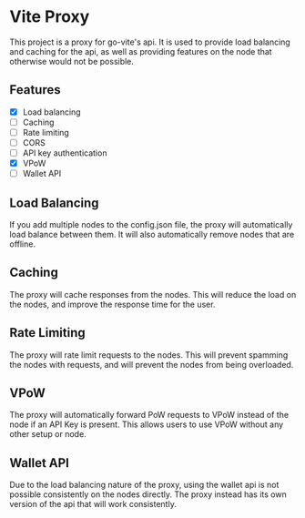 # Vite Proxy
This project is a proxy for go-vite's api. It is used to provide load balancing and caching for the api, as well as providing features on the node that otherwise would not be possible.

## Features
- [x] Load balancing
- [ ] Caching
- [ ] Rate limiting
- [ ] CORS
- [ ] API key authentication
- [x] VPoW
- [ ] Wallet API

## Load Balancing
If you add multiple nodes to the config.json file, the proxy will automatically load balance between them. It will also automatically remove nodes that are offline.

## Caching
The proxy will cache responses from the nodes. This will reduce the load on the nodes, and improve the response time for the user.

## Rate Limiting
The proxy will rate limit requests to the nodes. This will prevent spamming the nodes with requests, and will prevent the nodes from being overloaded.

## VPoW
The proxy will automatically forward PoW requests to VPoW instead of the node if an API Key is present. This allows users to use VPoW without any other setup or node.

## Wallet API
Due to the load balancing nature of the proxy, using the wallet api is not possible consistently on the nodes directly. The proxy instead has its own version of the api that will work consistently.